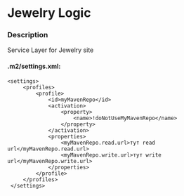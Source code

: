 # Jewelry Logic

### Description
Service Layer for Jewelry site

#### .m2/settings.xml:

```
<settings>
     <profiles>
         <profile>
             <id>myMavenRepo</id>
             <activation>
                 <property>
                     <name>!doNotUseMyMavenRepo</name>
                 </property>
             </activation>
             <properties>
                 <myMavenRepo.read.url>тут read url</myMavenRepo.read.url>
                 <myMavenRepo.write.url>тут write url</myMavenRepo.write.url>
             </properties>
         </profile>
     </profiles>
 </settings>
 ```